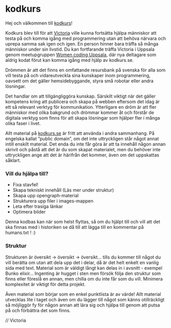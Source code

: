 # kodkurs

Hej och välkommen till [kodkurs](http://kodkurs.se)!

Kodkurs blev till för att [Victoria](http://victoriawagman.se) ville kunna fortsätta hjälpa människor att testa på
och komma igång med programmering utan att behöva närvara och uprepa samma sak igen och igen. En person hinner bara träffa så många människor under sin livstid. Du kan fortfarande träffa Victoria i Uppsala genom meetupgruppen [Women coding Uppsala](https://www.meetup.com/Uppsala-women-coding-beginners-welcome/), där nya deltagare som aldrig kodat förut kan komma igång med hjälp av kodkurs.se.

Drömmen är att det finns en omfattande resursbank på svenska för alla som vill testa på och vidareutveckla sina kunskaper inom programmering, oavsett om det gäller hemsidebyggande, styra små robotar eller andra lösningar.

Det handlar om att tillgängliggöra kunskap. Särskilt viktigt när det gäller kompetens kring att publicera och skapa på webben eftersom det idag är ett så relevant verktyg för kommunikation. Ytterligare en dröm är att fler människor med olika bakgrund och drömmar kommer åt och förstår de digitala verktyg som finns för att skapa lösningar som hjälper fler i många olika faser i livet.

Allt material på [kodkurs.se](http://kodkurs.se) är fritt att använda i andra sammanhang. På engelska kallat ”public domain”, om det inte uttryckligen står något annat intill enskilt material. Det enda du inte får göra är att ta innehåll någon annan skrivit och påstå att det är du som skapat materialet, men du behöver inte uttryckligen ange att det är härifrån det kommer, även om det uppskattas såklart.


### Vill du hjälpa till?
- Fixa stavfel!
- Skapa tekniskt innehåll (Läs mer under struktur)
- Skapa upp opengraph-material
- Strukturera upp filer i images-mappen
- Leta efter trasiga länkar
- Optimera bilder

Denna kodbas kan när som helst flyttas, så om du hjälpt till och vill att det ska finnas med i historiken se då till att lägga till en kommentar på humans.txt ! :)

### Struktur
Strukturen är översikt -> översikt -> översikt... tills du kommer till något du vill berätta om utan att dela upp det i delar, då är det helt enkelt en vanlig sida med text.
Material som är väldigt långt kan delas in i avsnitt - exempel Bunko elixir...
Ingenting är hugget i sten men försök följa den struktur som finns eller föreslå en annan, men chilla om du inte får som du vill. Minimera komplexitet är viktigt för detta projekt.

Även material som börjar som en enkel punktlista är av värde! Allt material utvecklas lite i taget och även om du lägger till något som känns otillräckligt så möjliggör fy för någon annan att lära sig och hjälpa till genom att putsa på och förbättra det som finns.



// Victoria
